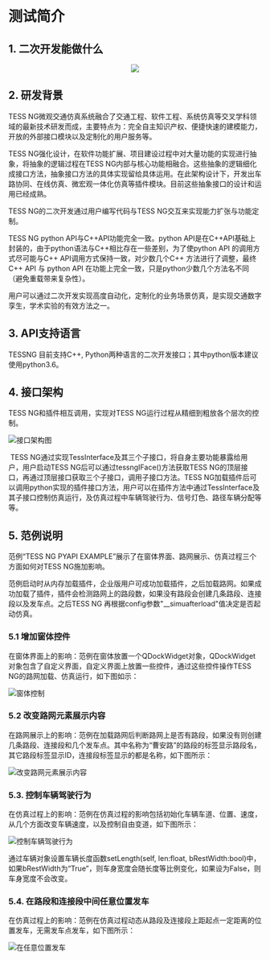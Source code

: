   # 测试简介

  ## 1. 二次开发能做什么

  <div align=center>
    <img src="/homePage2.png"/>
  </div>
  
  ## 2. 研发背景

  TESS NG微观交通仿真系统融合了交通工程、软件工程、系统仿真等交叉学科领域的最新技术研发而成，主要特点为：完全自主知识产权、便捷快速的建模能力，开放的外部接口模块以及定制化的用户服务等。

  TESS NG强化设计，在软件功能扩展、项目建设过程中对大量功能的实现进行抽象，将抽象的逻辑过程在TESS NG内部与核心功能相融合。这些抽象的逻辑细化成接口方法，抽象接口方法的具体实现留给具体运用。在此架构设计下，开发出车路协同、在线仿真、微宏观一体化仿真等插件模块。目前这些抽象接口的设计和运用已经成熟。

  TESS NG的二次开发通过用户编写代码与TESS NG交互来实现能力扩张与功能定制。

  TESS NG python API与C++API功能完全一致。python API是在C++API基础上封装的，由于python语法与C++相比存在一些差别，为了使python API 的调用方式尽可能与C++ API调用方式保持一致，对少数几个C++ 方法进行了调整，最终C++ API 与 python API 在功能上完全一致，只是python少数几个方法名不同（避免重载带来复杂性）。

  用户可以通过二次开发实现高度自动化，定制化的业务场景仿真，是实现交通数字孪生，学术实验的有效方法之一。

  ## 3. API支持语言

  TESSNG 目前支持C++, Python两种语言的二次开发接口；其中python版本建议使用python3.6。

  ## 4. 接口架构

  TESS NG和插件相互调用，实现对TESS NG运行过程从精细到粗放各个层次的控制。

  ![接口架构图](/img/p26.png)

  ​    TESS NG通过实现TessInterface及其三个子接口，将自身主要功能暴露给用户，用户启动TESS NG后可以通过tessngIFace()方法获取TESS NG的顶层接口，再通过顶层接口获取三个子接口，调用子接口方法。TESS NG加载插件后可以调用python实现的插件接口方法，用户可以在插件方法中通过TessInterface及其子接口控制仿真运行，及仿真过程中车辆驾驶行为、信号灯色、路径车辆分配等等。

  ## 5. 范例说明

  范例“TESS NG PYAPI EXAMPLE”展示了在窗体界面、路网展示、仿真过程三个方面如何对TESS NG施加影响。

  范例启动时从内存加载插件，企业版用户可成功加载插件，之后加载路网。如果成功加载了插件，插件会检测路网上的路段数，如果没有路段会创建几条路段、连接段以及发车点。之后TESS NG 再根据config参数"__simuafterload"值决定是否起动仿真。

  

  ### 5.1 增加窗体控件

  在窗体界面上的影响：范例在窗体放置一个QDockWidget对象，QDockWidget对象包含了自定义界面，自定义界面上放置一些控件，通过这些控件操作TESS NG的路网加载、仿真运行，如下图如示：

  ![窗体控制](/img/p18.png)

  

  ### 5.2 改变路网元素展示内容

  在路网展示上的影响：范例在加载路网后判断路网上是否有路段，如果没有则创建几条路段、连接段和几个发车点。其中名称为“曹安路”的路段的标签显示路段名，其它路段标签显示ID，连接段标签显示的都是名称，如下图所示：

  ![改变路网元素展示内容](/img/p19.png)

  

  ### 5.3. 控制车辆驾驶行为

  在仿真过程上的影响：范例在仿真过程的影响包括初始化车辆车道、位置、速度，从几个方面改变车辆速度，以及控制自由变道，如下图所示：

  ![控制车辆驾驶行为](/img/p20.png)

   

  通过车辆对象设置车辆长度函数setLength(self, len:float, bRestWidth:bool)中，如果bRestWidth为“True”，则车身宽度会随长度等比例变化，如果设为False，则车身宽度不会改变。

  ### 5.4. 在路段和连接段中间任意位置发车

  在仿真过程上的影响：范例在仿真过程动态从路段及连接段上距起点一定距离的位置发车，无需发车点发车，如下图所示：

  ![在任意位置发车](/img/p21.png)